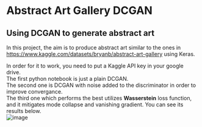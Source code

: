 # Abstract Art Gallery DCGAN
 ## Using DCGAN to generate abstract art
 
 In this project, the aim is to produce abstract art similar to the ones in https://www.kaggle.com/datasets/bryanb/abstract-art-gallery using Keras.

 In order for it to work, you need to put a Kaggle API key in your google drive.<br> 
 The first python notebook is just a plain DCGAN.<br>
 The second one is DCGAN with noise added to the discriminator in order to improve convergance.<br>
 The third one which performs the best utilizes **Wasserstein** loss function, and it mitigates mode collapse and vanishing gradient. You can see its results below. <br>
![image](https://user-images.githubusercontent.com/8644346/178037731-d1203a4d-ccc3-4b9f-ac42-ea405175fbf9.png)
